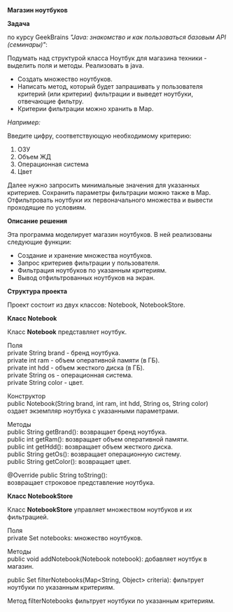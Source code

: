 **Магазин ноутбуков**

**Задача** 

по курсу GeekBrains _"Java: знакомство и как пользоваться базовым API (семинары)"_:

Подумать над структурой класса Ноутбук для магазина техники - выделить поля и методы. Реализовать в java.

* Создать множество ноутбуков.
* Написать метод, который будет запрашивать у пользователя критерий (или критерии) фильтрации и выведет ноутбуки, отвечающие фильтру. 
* Критерии фильтрации можно хранить в Map.

_Например:_

Введите цифру, соответствующую необходимому критерию:
1. ОЗУ 
2. Объем ЖД
3. Операционная система
4. Цвет

Далее нужно запросить минимальные значения для указанных критериев. Сохранить параметры фильтрации можно также в Map.
Отфильтровать ноутбуки их первоначального множества и вывести проходящие по условиям.


**Описание решения**

Эта программа моделирует магазин ноутбуков. В ней реализованы следующие функции:

- Создание и хранение множества ноутбуков.
- Запрос критериев фильтрации у пользователя.
- Фильтрация ноутбуков по указанным критериям.
- Вывод отфильтрованных ноутбуков на экран.

****Структура проекта****

Проект состоит из двух классов: Notebook, NotebookStore.

**Класс Notebook**

Класс **Notebook** представляет ноутбук.

Поля</br>
private String brand - бренд ноутбука. </br>
private int ram - объем оперативной памяти (в ГБ).</br>
private int hdd - объем жесткого диска (в ГБ).</br>
private String os - операционная система.</br>
private String color - цвет.

Конструктор</br>
public Notebook(String brand, int ram, int hdd, String os, String color)</br>
оздает экземпляр ноутбука с указанными параметрами.

Методы</br>
public String getBrand(): возвращает бренд ноутбука.</br>
public int getRam(): возвращает объем оперативной памяти.</br>
public int getHdd(): возвращает объем жесткого диска.</br>
public String getOs(): возвращает операционную систему.</br>
public String getColor(): возвращает цвет.</br>


@Override public String toString():</br> 
возвращает строковое представление ноутбука.

**Класс NotebookStore</br>**

Класс **NotebookStore** управляет множеством ноутбуков и их фильтрацией.

Поля</br>
private Set<Notebook> notebooks: множество ноутбуков.

Методы</br>
public void addNotebook(Notebook notebook): добавляет ноутбук в магазин.</br>

public Set<Notebook> filterNotebooks(Map<String, Object> criteria): фильтрует ноутбуки по указанным критериям.</br>

Метод filterNotebooks фильтрует ноутбуки по указанным критериям.
